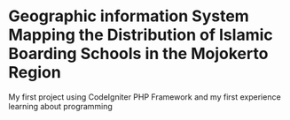 # Geographic information System Mapping the Distribution of Islamic Boarding Schools in the Mojokerto Region
My first project using CodeIgniter PHP Framework and my first experience learning about programming
